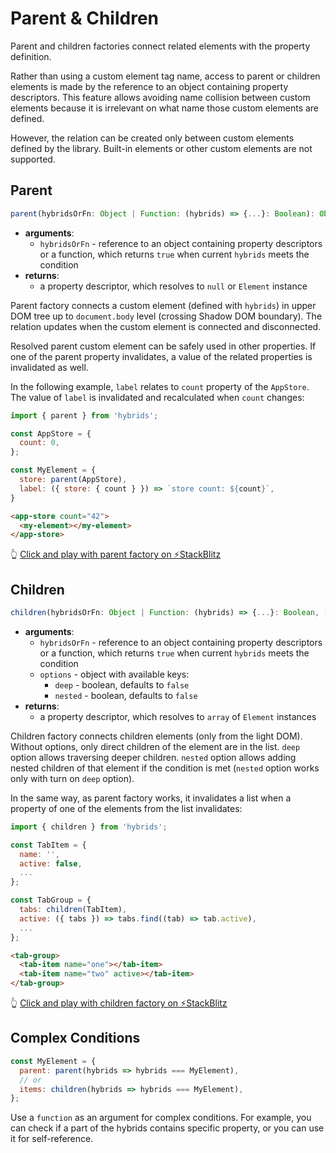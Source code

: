 # Parent & Children

Parent and children factories connect related elements with the property definition.

Rather than using a custom element tag name, access to parent or children elements is made by the reference to an object containing property descriptors. This feature allows avoiding name collision between custom elements because it is irrelevant on what name those custom elements are defined.

However, the relation can be created only between custom elements defined by the library. Built-in elements or other custom elements are not supported.

## Parent

```typescript
parent(hybridsOrFn: Object | Function: (hybrids) => {...}: Boolean): Object
```

* **arguments**:
  * `hybridsOrFn` - reference to an object containing property descriptors or a function, which returns `true` when current `hybrids` meets the condition
* **returns**: 
  * a property descriptor, which resolves to `null` or `Element` instance 

Parent factory connects a custom element (defined with `hybrids`) in upper DOM tree up to `document.body` level (crossing Shadow DOM boundary). The relation updates when the custom element is connected and disconnected.

Resolved parent custom element can be safely used in other properties. If one of the parent property invalidates, a value of the related properties is invalidated as well.

In the following example, `label` relates to `count` property of the `AppStore`. The value of `label` is invalidated and recalculated when `count` changes:

```javascript
import { parent } from 'hybrids';

const AppStore = {
  count: 0,
};

const MyElement = {
  store: parent(AppStore),
  label: ({ store: { count } }) => `store count: ${count}`,
}
```

```html
<app-store count="42">
  <my-element></my-element>
</app-store>
```

👆 [Click and play with parent factory on ⚡StackBlitz](https://stackblitz.com/edit/hybrids-parent-factory?file=index.js)

## Children

```typescript
children(hybridsOrFn: Object | Function: (hybrids) => {...}: Boolean, [options: Object]): Object
```

* **arguments**:
  * `hybridsOrFn` - reference to an object containing property descriptors or a function, which returns `true` when current `hybrids` meets the condition
  * `options` - object with available keys:
    * `deep` - boolean, defaults to `false`
    * `nested` - boolean, defaults to `false`
* **returns**:
  * a property descriptor, which resolves to `array` of `Element` instances

Children factory connects children elements (only from the light DOM). Without options, only direct children of the element are in the list. `deep` option allows traversing
deeper children. `nested` option allows adding nested children of that element if the condition is met (`nested` option works only with turn on `deep` option).

In the same way, as parent factory works, it invalidates a list when a property of one of the elements from the list invalidates:

```javascript
import { children } from 'hybrids';

const TabItem = {
  name: '',
  active: false,
  ...
};

const TabGroup = {
  tabs: children(TabItem),
  active: ({ tabs }) => tabs.find((tab) => tab.active),
  ...
};
```

```html
<tab-group>
  <tab-item name="one"></tab-item>
  <tab-item name="two" active></tab-item>
</tab-group>
```

👆 [Click and play with children factory on ⚡StackBlitz](https://stackblitz.com/edit/hybrids-children-factory?file=index.js)

## Complex Conditions

```javascript
const MyElement = {
  parent: parent(hybrids => hybrids === MyElement),
  // or
  items: children(hybrids => hybrids === MyElement),
};
```

Use a `function` as an argument for complex conditions. For example, you can check if a part of the hybrids contains specific property, or you can use it for self-reference.
